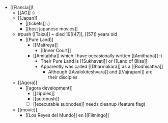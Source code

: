 - [[Flancia]]!
  - [[AG]] :)
  - [[Japan]]
    - [[tickets]] :)
    - [[best japanese movies]]
  - #push [[Taixu]] ~ died 19[[47]], [[57]] years old
    - [[Pure Land]]
      - [[Maitreya]]
        - [[Inner Court]]
      - [[Amitabha]] which I have occasionally written [[Amithaba]] :)
        - Their Pure Land is [[Sukhavati]] or [[Land of Bliss]]
        - Apparently was called [[Dharmakara]] as a [[Bodhisattva]]
          - Although [[Avalokiteshvara]] and [[Vajrapani]] are their disciples
  - [[Agora]]
    - [[agora development]]
      - [[zippies]]
      - [[autopush]]
      - [ ] [[executable subnodes]] needs cleanup (feature flag)
  - [[movie]]
    - [[Los Reyes del Mundo]] en [[Filmingo]]
